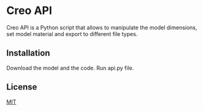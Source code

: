 # Creo API

Creo API is a Python script that allows to manipulate the model dimensions, set model material and export to different file types.

## Installation

Download the model and the code. Run api.py file. 

## License
[MIT](https://choosealicense.com/licenses/mit/)